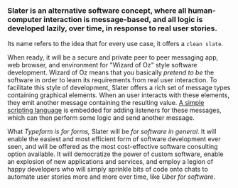 

### Slater is an alternative software concept, where all human-computer interaction is message-based, and all logic is developed lazily, over time, in response to real user stories.

Its name refers to the idea that for every use case, it offers a `clean slate`.

When ready, it will be a secure and private peer to peer messaging app, web browser, and environment for "Wizard of Oz" style software development. Wizard of Oz means that you basically *pretend to be* the software in order to learn its requirements from real user interaction. To facilitate this style of development, Slater offers a rich set of message types containing graphical elements. When an user interacts with these elements, they emit another message containing the resulting value. [A simple scripting language](https://github.com/d5/tengo) is embedded for adding listeners for these messages, which can then perform some logic and send another message.

What *Typeform is for forms,* Slater will be *for software in general*. It will enable the easiest and most efficient form of software development ever seen, and will be offered as the most cost-effective software consulting option available. It will democratize the power of custom software, enable an explosion of new applications and services, and employ a legion of happy developers who will simply sprinkle bits of code onto chats to automate user stories more and more over time, like *Uber for software*.
